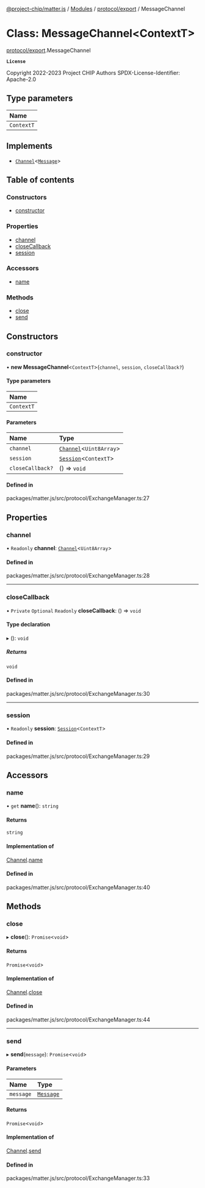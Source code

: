 [@project-chip/matter.js](../README.md) / [Modules](../modules.md) / [protocol/export](../modules/protocol_export.md) / MessageChannel

# Class: MessageChannel<ContextT\>

[protocol/export](../modules/protocol_export.md).MessageChannel

**`License`**

Copyright 2022-2023 Project CHIP Authors
SPDX-License-Identifier: Apache-2.0

## Type parameters

| Name |
| :------ |
| `ContextT` |

## Implements

- [`Channel`](../interfaces/common_export.Channel.md)<[`Message`](../interfaces/codec_export.Message.md)\>

## Table of contents

### Constructors

- [constructor](protocol_export.MessageChannel.md#constructor)

### Properties

- [channel](protocol_export.MessageChannel.md#channel)
- [closeCallback](protocol_export.MessageChannel.md#closecallback)
- [session](protocol_export.MessageChannel.md#session)

### Accessors

- [name](protocol_export.MessageChannel.md#name)

### Methods

- [close](protocol_export.MessageChannel.md#close)
- [send](protocol_export.MessageChannel.md#send)

## Constructors

### constructor

• **new MessageChannel**<`ContextT`\>(`channel`, `session`, `closeCallback?`)

#### Type parameters

| Name |
| :------ |
| `ContextT` |

#### Parameters

| Name | Type |
| :------ | :------ |
| `channel` | [`Channel`](../interfaces/common_export.Channel.md)<`Uint8Array`\> |
| `session` | [`Session`](../interfaces/session_export.Session.md)<`ContextT`\> |
| `closeCallback?` | () => `void` |

#### Defined in

packages/matter.js/src/protocol/ExchangeManager.ts:27

## Properties

### channel

• `Readonly` **channel**: [`Channel`](../interfaces/common_export.Channel.md)<`Uint8Array`\>

#### Defined in

packages/matter.js/src/protocol/ExchangeManager.ts:28

___

### closeCallback

• `Private` `Optional` `Readonly` **closeCallback**: () => `void`

#### Type declaration

▸ (): `void`

##### Returns

`void`

#### Defined in

packages/matter.js/src/protocol/ExchangeManager.ts:30

___

### session

• `Readonly` **session**: [`Session`](../interfaces/session_export.Session.md)<`ContextT`\>

#### Defined in

packages/matter.js/src/protocol/ExchangeManager.ts:29

## Accessors

### name

• `get` **name**(): `string`

#### Returns

`string`

#### Implementation of

[Channel](../interfaces/common_export.Channel.md).[name](../interfaces/common_export.Channel.md#name)

#### Defined in

packages/matter.js/src/protocol/ExchangeManager.ts:40

## Methods

### close

▸ **close**(): `Promise`<`void`\>

#### Returns

`Promise`<`void`\>

#### Implementation of

[Channel](../interfaces/common_export.Channel.md).[close](../interfaces/common_export.Channel.md#close)

#### Defined in

packages/matter.js/src/protocol/ExchangeManager.ts:44

___

### send

▸ **send**(`message`): `Promise`<`void`\>

#### Parameters

| Name | Type |
| :------ | :------ |
| `message` | [`Message`](../interfaces/codec_export.Message.md) |

#### Returns

`Promise`<`void`\>

#### Implementation of

[Channel](../interfaces/common_export.Channel.md).[send](../interfaces/common_export.Channel.md#send)

#### Defined in

packages/matter.js/src/protocol/ExchangeManager.ts:33
